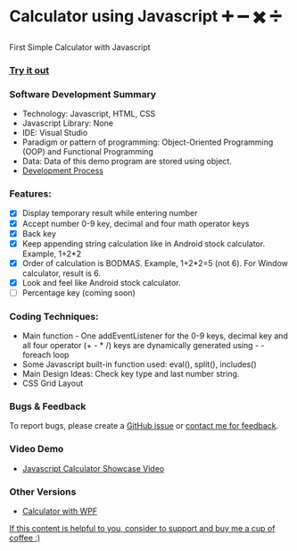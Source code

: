 # Calculator using Javascript  :heavy_plus_sign: :heavy_minus_sign: :heavy_multiplication_x: :heavy_division_sign:
First Simple Calculator with Javascript

### [Try it out](https://ngaisteve1.github.io/calculator/AndroidCalculator.html)

### Software Development Summary
- Technology: Javascript, HTML, CSS
- Javascript Library: None
- IDE: Visual Studio
- Paradigm or pattern of programming: Object-Oriented Programming (OOP) and Functional Programming
- Data: Data of this demo program are stored using object.
- [Development Process](http://js.findingsteve.net/CalculatorAndroidDevLog.cshtml)

### Features:
- [x] Display temporary result while entering number
- [x] Accept number 0-9 key, decimal and four math operator keys
- [x] Back key
- [x] Keep appending string calculation like in Android stock calculator. Example, 1+2*2
- [x] Order of calculation is BODMAS. Example, 1+2*2=5 (not 6). For Window calculator, result is 6.
- [x] Look and feel like Android stock calculator.
- [ ] Percentage key (coming soon)

### Coding Techniques:
- Main function - One addEventListener for the 0-9 keys, decimal key and all four operator (+ - * /) keys are dynamically generated using - - foreach loop
- Some Javascript built-in function used: eval(), split(), includes()
- Main Design Ideas: Check key type and last number string.
- CSS Grid Layout

### Bugs & Feedback

To report bugs, please create a [GitHub issue](https://github.com/ngaisteve1/calculator/issues) or [contact me for feedback](http://www.findingsteve.net/steve-ngai/).

### Video Demo
- [Javascript Calculator Showcase Video](https://youtu.be/BSywP9Uoub8)

### Other Versions
- [Calculator with WPF](https://github.com/ngaisteve1/CalculatorWPF)

[If this content is helpful to you, consider to support and buy me a cup of coffee :) ](https://ko-fi.com/V7V2PN67)
